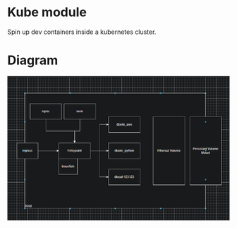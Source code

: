 # Kube module

Spin up dev containers inside a kubernetes cluster.

# Diagram

![Diagram](diagram.png)
